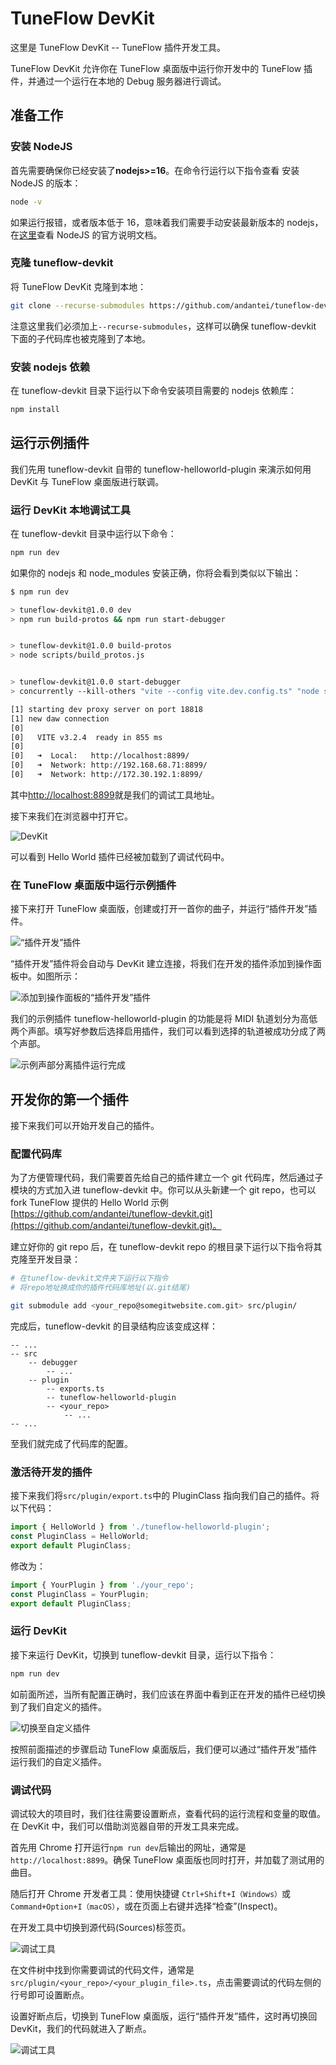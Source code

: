 # TuneFlow DevKit

这里是 TuneFlow DevKit -- TuneFlow 插件开发工具。

TuneFlow DevKit 允许你在 TuneFlow 桌面版中运行你开发中的 TuneFlow 插件，并通过一个运行在本地的 Debug 服务器进行调试。

## 准备工作

### 安装 NodeJS

首先需要确保你已经安装了**nodejs>=16**。在命令行运行以下指令查看 安装 NodeJS 的版本：

```bash
node -v
```

如果运行报错，或者版本低于 16，意味着我们需要手动安装最新版本的 nodejs，在[这里](https://nodejs.org/zh-cn/download/)查看 NodeJS 的官方说明文档。

### 克隆 tuneflow-devkit

将 TuneFlow DevKit 克隆到本地：

```bash
git clone --recurse-submodules https://github.com/andantei/tuneflow-devkit.git
```

注意这里我们必须加上`--recurse-submodules`，这样可以确保 tuneflow-devkit 下面的子代码库也被克隆到了本地。

### 安装 nodejs 依赖

在 tuneflow-devkit 目录下运行以下命令安装项目需要的 nodejs 依赖库：

```bash
npm install
```

## 运行示例插件

我们先用 tuneflow-devkit 自带的 tuneflow-helloworld-plugin 来演示如何用 DevKit 与 TuneFlow 桌面版进行联调。

### 运行 DevKit 本地调试工具

在 tuneflow-devkit 目录中运行以下命令：

```bash
npm run dev
```

如果你的 nodejs 和 node_modules 安装正确，你将会看到类似以下输出：

```bash
$ npm run dev

> tuneflow-devkit@1.0.0 dev
> npm run build-protos && npm run start-debugger


> tuneflow-devkit@1.0.0 build-protos
> node scripts/build_protos.js


> tuneflow-devkit@1.0.0 start-debugger
> concurrently --kill-others "vite --config vite.dev.config.ts" "node src/debugger/dev_proxy.js"

[1] starting dev proxy server on port 18818
[1] new daw connection
[0]
[0]   VITE v3.2.4  ready in 855 ms
[0]
[0]   ➜  Local:   http://localhost:8899/
[0]   ➜  Network: http://192.168.68.71:8899/
[0]   ➜  Network: http://172.30.192.1:8899/
```

其中[http://localhost:8899](http://localhost:8899)就是我们的调试工具地址。

接下来我们在浏览器中打开它。

![DevKit](./public/images/devkit_overview.png)

可以看到 Hello World 插件已经被加载到了调试代码中。

### 在 TuneFlow 桌面版中运行示例插件

接下来打开 TuneFlow 桌面版，创建或打开一首你的曲子，并运行“插件开发”插件。

![“插件开发”插件](./public/images/tuneflow_plugin_dev_plugin.png)

“插件开发”插件将会自动与 DevKit 建立连接，将我们在开发的插件添加到操作面板中。如图所示：

![添加到操作面板的“插件开发”插件](./public/images/plugin_dev_plugin_added.png)

我们的示例插件 tuneflow-helloworld-plugin 的功能是将 MIDI 轨道划分为高低两个声部。填写好参数后选择启用插件，我们可以看到选择的轨道被成功分成了两个声部。

![示例声部分离插件运行完成](./public/images/plugin_dev_plugin_finished.png)

## 开发你的第一个插件

接下来我们可以开始开发自己的插件。

### 配置代码库

为了方便管理代码，我们需要首先给自己的插件建立一个 git 代码库，然后通过子模块的方式加入进 tuneflow-devkit 中。你可以从头新建一个 git repo，也可以 fork TuneFlow 提供的 Hello World 示例 [https://github.com/andantei/tuneflow-devkit.git](https://github.com/andantei/tuneflow-devkit.git)。

建立好你的 git repo 后，在 tuneflow-devkit repo 的根目录下运行以下指令将其克隆至开发目录：

```bash
# 在tuneflow-devkit文件夹下运行以下指令
# 将repo地址换成你的插件代码库地址(以.git结尾)

git submodule add <your_repo@somegitwebsite.com.git> src/plugin/
```

完成后，tuneflow-devkit 的目录结构应该变成这样：

```
-- ...
-- src
    -- debugger
        -- ...
    -- plugin
        -- exports.ts
        -- tuneflow-helloworld-plugin
        -- <your_repo>
            -- ...
-- ...
```

至我们就完成了代码库的配置。

### 激活待开发的插件

接下来我们将`src/plugin/export.ts`中的 PluginClass 指向我们自己的插件。将以下代码：

```typescript
import { HelloWorld } from './tuneflow-helloworld-plugin';
const PluginClass = HelloWorld;
export default PluginClass;
```

修改为：

```typescript
import { YourPlugin } from './your_repo';
const PluginClass = YourPlugin;
export default PluginClass;
```

### 运行 DevKit

接下来运行 DevKit，切换到 tuneflow-devkit 目录，运行以下指令：

```bash
npm run dev
```

如前面所述，当所有配置正确时，我们应该在界面中看到正在开发的插件已经切换到了我们自定义的插件。

![切换至自定义插件](./public/images/switch_to_custom_plugin.png)

按照前面描述的步骤启动 TuneFlow 桌面版后，我们便可以通过“插件开发”插件运行我们的自定义插件。

### 调试代码

调试较大的项目时，我们往往需要设置断点，查看代码的运行流程和变量的取值。在 DevKit 中，我们可以借助浏览器自带的开发工具来完成。

首先用 Chrome 打开运行`npm run dev`后输出的网址，通常是`http://localhost:8899`。确保 TuneFlow 桌面版也同时打开，并加载了测试用的曲目。

随后打开 Chrome 开发者工具：使用快捷键 `Ctrl+Shift+I（Windows）`或 `Command+Option+I（macOS）`，或在页面上右键并选择“检查”(Inspect)。

在开发工具中切换到源代码(Sources)标签页。

![调试工具](./public/images/switch_to_plugin_file.png)

在文件树中找到你需要调试的代码文件，通常是`src/plugin/<your_repo>/<your_plugin_file>.ts`，点击需要调试的代码左侧的行号即可设置断点。

设置好断点后，切换到 TuneFlow 桌面版，运行“插件开发”插件，这时再切换回 DevKit，我们的代码就进入了断点。

![调试工具](./public/images/plugin_debug.png)
